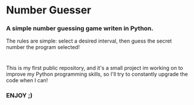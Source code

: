 # Number Guesser
### A simple number guessing game writen in Python.
The rules are simple: select a desired interval, then guess the secret number the program selected!
#
This is my first public repository, and it's a small project im working on to improve my Python programming skills, so I'll try to constantly upgrade the code when I can!

### ENJOY ;)
